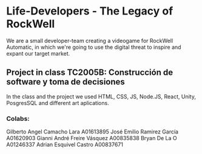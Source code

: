 # Life-Developers - The Legacy of RockWell
We are a small developer-team creating a videogame for RockWell Automatic, in which we're going to use the digital threat to inspire and expant our target market.
## Project in class TC2005B: Construcción de software y toma de decisiones
In the class and the project we used HTML, CSS, JS, Node.JS, React, Unity, PosgresSQL and different art aplications.

### Colabs:
Gilberto Angel Camacho Lara A01613895
José Emilio Ramirez García A01620903
Gianni André Freire Vásquez A00835838
Bryan De La O A01246337
Adrian Esquivel Castro A00837671

